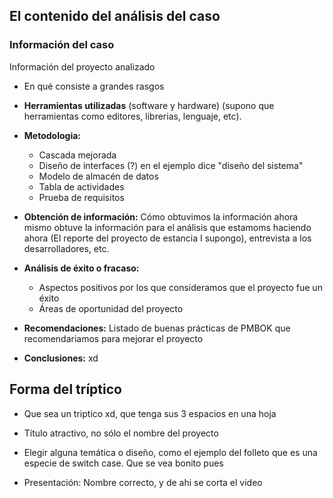 ## El contenido del análisis del caso

### Información del caso

Información del proyecto analizado

- En qué consiste a grandes rasgos
- **Herramientas utilizadas** (software y hardware)
  (supono que herramientas como editores, librerias,
  lenguaje, etc).
- **Metodologia:**

  - Cascada mejorada
  - Diseño de interfaces (?) en el ejemplo dice
    "diseño del sistema"
  - Modelo de almacén de datos
  - Tabla de actividades
  - Prueba de requisitos

- **Obtención de información:** Cómo obtuvimos la información
  ahora mismo obtuve la información para el análisis que
  estamoms haciendo ahora (El reporte del proyecto de
  estancia I supongo), entrevista a los desarrolladores,
  etc.

- **Análisis de éxito o fracaso:**

  - Aspectos positivos por los que consideramos que el
    proyecto fue un éxito
  - Áreas de oportunidad del proyecto

- **Recomendaciones:** Listado de buenas prácticas de
  PMBOK que recomendariamos para mejorar el proyecto

- **Conclusiones:** xd

## Forma del tríptico

- Que sea un triptico xd, que tenga sus 3 espacios en
  una hoja

- Título atractivo, no sólo el nombre del proyecto
- Elegir alguna temática o diseño, como el ejemplo del
  folleto que es una especie de switch case. Que se vea
  bonito pues
- Presentación: Nombre correcto, y de ahi se corta el video
